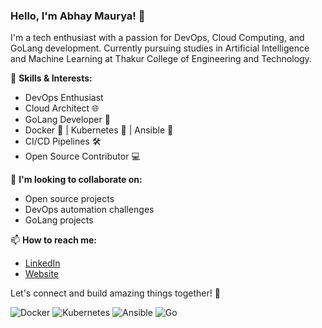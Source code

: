 ### Hello, I'm Abhay Maurya! 👋

I'm a tech enthusiast with a passion for DevOps, Cloud Computing, and GoLang development. Currently pursuing studies in Artificial Intelligence and Machine Learning at Thakur College of Engineering and Technology.

🚀 **Skills & Interests:**
- DevOps Enthusiast
- Cloud Architect 🌐
- GoLang Developer 🐹
- Docker 🐳 | Kubernetes 🚢 | Ansible 🤖
- CI/CD Pipelines 🛠️
- Open Source Contributor 💻

🌟 **I'm looking to collaborate on:**
- Open source projects
- DevOps automation challenges
- GoLang projects

📫 **How to reach me:**
- [LinkedIn](https://www.linkedin.com/in/yourprofile)
- [Website](http://denissivy.s3-website.ap-south-1.amazonaws.com/)

Let's connect and build amazing things together! 🤝

![Docker](https://img.shields.io/badge/Docker-2496ED?style=for-the-badge&logo=docker&logoColor=white)
![Kubernetes](https://img.shields.io/badge/Kubernetes-326CE5?style=for-the-badge&logo=kubernetes&logoColor=white)
![Ansible](https://img.shields.io/badge/Ansible-EE0000?style=for-the-badge&logo=ansible&logoColor=white)
![Go](https://img.shields.io/badge/Go-00ADD8?style=for-the-badge&logo=go&logoColor=white)

